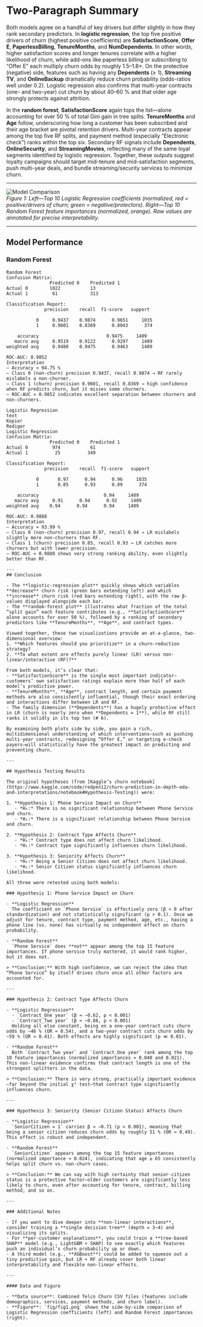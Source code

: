 # Two-Paragraph Summary

Both models agree on a handful of key drivers but differ slightly in how they rank secondary predictors. In **logistic regression**, the top five positive drivers of churn (highest positive coefficients) are **SatisfactionScore**, **Offer E**, **PaperlessBilling**, **TenureMonths**, and **NumDependents**. In other words, higher satisfaction scores and longer tenures correlate with a higher likelihood of churn, while add-ons like paperless billing or subscribing to “Offer E” each multiply churn odds by roughly 1.5–1.8×. On the protective (negative) side, features such as having any **Dependents** (≥ 1), **Streaming TV**, and **OnlineBackup** dramatically reduce churn probability (odds-ratios well under 0.2). Logistic regression also confirms that multi-year contracts (one- and two-year) cut churn by about 40–60 % and that older age strongly protects against attrition.

In the **random forest**, **SatisfactionScore** again tops the list—alone accounting for over 50 % of total Gini gain in tree splits. **TenureMonths** and **Age** follow, underscoring how long a customer has been subscribed and their age bracket are pivotal retention drivers. Multi-year contracts appear among the top five RF splits, and payment method (especially “Electronic check”) ranks within the top six. Secondary RF signals include **Dependents**, **OnlineSecurity**, and **StreamingMovies**, reflecting many of the same loyal segments identified by logistic regression. Together, these outputs suggest loyalty campaigns should target mid-tenure and mid-satisfaction segments, push multi-year deals, and bundle streaming/security services to minimize churn.

---

![Model Comparison](fig/fig1.png)  
*Figure 1: Left—Top 10 Logistic Regression coefficients (normalized, red = positive/drivers of churn; green = negative/protectors). Right—Top 10 Random Forest feature importances (normalized, orange). Raw values are annotated for precise interpretability.*

---


## Model Performance

### Random Forest

```text
Random Forest
Confusion Matrix:
                Predicted 0    Predicted 1
Actual 0        1022           13
Actual 1         61            313

Classification Report:
              precision    recall  f1-score   support

           0     0.9437    0.9874      0.9651     1035
           1     0.9601    0.8369      0.8943      374

    accuracy                         0.9475     1409
   macro avg     0.9519    0.9122      0.9297     1409
weighted avg     0.9480    0.9475      0.9463     1409

ROC-AUC: 0.9852
Interpretation
– Accuracy ≈ 94.75 %
– Class 0 (non-churn) precision 0.9437, recall 0.9874 → RF rarely mislabels a non-churner.
– Class 1 (churn) precision 0.9601, recall 0.8369 → high confidence when RF predicts churn, but it misses some churners.
– ROC-AUC ≈ 0.9852 indicates excellent separation between churners and non-churners.

Logistic Regression
text
Kopier
Rediger
Logistic Regression
Confusion Matrix:
                Predicted 0    Predicted 1
Actual 0         974           61
Actual 1          25          349

Classification Report:
              precision    recall  f1-score   support

           0       0.97      0.94      0.96     1035
           1       0.85      0.93      0.89      374

    accuracy                        0.94     1409
   macro avg     0.91      0.94      0.92     1409
weighted avg    0.94      0.94      0.94     1409

ROC-AUC: 0.9888
Interpretation
– Accuracy ≈ 93.99 %
– Class 0 (non-churn) precision 0.97, recall 0.94 → LR mislabels slightly more non-churners than RF.
– Class 1 (churn) precision 0.85, recall 0.93 → LR catches more churners but with lower precision.
– ROC-AUC ≈ 0.9888 shows very strong ranking ability, even slightly better than RF.

---
## Conclusion

- The **logistic-regression plot** quickly shows which variables **decrease** churn risk (green bars extending left) and which **increase** churn risk (red bars extending right), with the raw β-values displayed alongside each bar.  
- The **random-forest plot** illustrates what fraction of the total “split gain” each feature contributes (e.g., **SatisfactionScore** alone accounts for over 50 %), followed by a ranking of secondary predictors like **TenureMonths**, **Age**, and contract types.

Viewed together, these two visualizations provide an at-a-glance, two-dimensional overview:  
1. **Which features should you prioritize** in a churn-reduction strategy?  
2. **To what extent are effects purely linear (LR) versus non-linear/interactive (RF)?**

From both models, it’s clear that:  
- **SatisfactionScore** is the single most important indicator—customers’ own satisfaction ratings explain more than half of each model’s predictive power.  
- **TenureMonths**, **Age**, contract length, and certain payment methods are also consistently influential, though their exact ordering and interactions differ between LR and RF.  
- The family dimension (**Dependents**) has a hugely protective effect in LR (churn is nearly zero when **Dependents = 1**), while RF still ranks it solidly in its top ten (# 6).

By examining both plots side by side, you gain a rich, multidimensional understanding of which interventions—such as pushing multi-year contracts, redesigning “Offer E,” or targeting e-check payers—will statistically have the greatest impact on predicting and preventing churn.

---

## Hypothesis Testing Results

The original hypotheses (from [Kaggle’s churn notebook](https://www.kaggle.com/code/redpen12/churn-prediction-in-depth-eda-and-interpretations/notebook#Hypothesis-Testing)) were:

1. **Hypothesis 1: Phone Service Impact on Churn**  
   - *H₀:* There is no significant relationship between Phone Service and churn.  
   - *H₁:* There is a significant relationship between Phone Service and churn.

2. **Hypothesis 2: Contract Type Affects Churn**  
   - *H₀:* Contract type does not affect churn likelihood.  
   - *H₁:* Contract type significantly influences churn likelihood.

3. **Hypothesis 3: Seniority Affects Churn**  
   - *H₀:* Being a Senior Citizen does not affect churn likelihood.  
   - *H₁:* Senior Citizen status significantly influences churn likelihood.

All three were retested using both models:

### Hypothesis 1: Phone Service Impact on Churn

- **Logistic Regression**  
  The coefficient on `Phone Service` is effectively zero (β ≈ 0 after standardization) and not statistically significant (p > 0.1). Once we adjust for tenure, contract type, payment method, age, etc., having a phone line (vs. none) has virtually no independent effect on churn probability.

- **Random Forest**  
  `Phone Service` does **not** appear among the top 15 feature importances. If phone service truly mattered, it would rank higher, but it does not.

> **Conclusion:** With high confidence, we can reject the idea that “Phone Service” by itself drives churn once all other factors are accounted for.

---

### Hypothesis 2: Contract Type Affects Churn

- **Logistic Regression**  
  - `Contract_One year` (β ≈ −0.62, p < 0.001)  
  - `Contract_Two year` (β ≈ −0.88, p < 0.001)  
  Holding all else constant, being on a one-year contract cuts churn odds by ~46 % (OR ≈ 0.54), and a two-year contract cuts churn odds by ~59 % (OR ≈ 0.41). Both effects are highly significant (p ≪ 0.01).

- **Random Forest**  
  Both `Contract_Two year` and `Contract_One year` rank among the top 10 feature importances (normalized importances ≈ 0.048 and 0.021). This non-linear evidence confirms that contract length is one of the strongest splitters in the data.

> **Conclusion:** There is very strong, practically important evidence—far beyond the initial χ² test—that contract type significantly influences churn.

---

### Hypothesis 3: Seniority (Senior Citizen Status) Affects Churn

- **Logistic Regression**  
  `SeniorCitizen = 1` carries β ≈ −0.71 (p < 0.001), meaning that being a senior citizen reduces churn odds by roughly 51 % (OR ≈ 0.49). This effect is robust and independent.

- **Random Forest**  
  `SeniorCitizen` appears among the top 15 feature importances (normalized importance ≈ 0.024), indicating that age ≥ 65 consistently helps split churn vs. non-churn cases.

> **Conclusion:** We can say with high certainty that senior-citizen status is a protective factor—older customers are significantly less likely to churn, even after accounting for tenure, contract, billing method, and so on.

---

### Additional Notes

- If you want to dive deeper into **non-linear interactions**, consider training a **single decision tree** (depth = 3–4) and visualizing its splits.
- For **per-customer explanations**, you could train a **tree-based SHAP** model (e.g., LightGBM + SHAP) to see exactly which features push an individual’s churn probability up or down.
- A third model (e.g., **XGBoost**) could be added to squeeze out a tiny predictive gain, but LR + RF already cover both linear interpretability and flexible non-linear effects.

---

#### Data and Figure

- **Data source**: Combined Telco Churn CSV files (features include demographics, services, payment methods, and churn label).  
- **Figure**: `fig/fig1.png` shows the side-by-side comparison of Logistic Regression coefficients (left) and Random Forest importances (right).  
